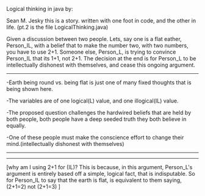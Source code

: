 Logical thinking in java by: 

Sean M. Jesky 
this is a story. written with one foot in code, and the other in life. (pt.2 is the file LogicalThinking.java)
 

 

Given a discussion between two people. Lets, say one is a flat eather, Person_IL, with a belief that to make the number two, with two numbers, you have to use 2+1. Someone else, Person_L, is trying to convince Person_IL that its 1+1, not 2+1. The decision at the end is for Person_L to be intellectually dishonest with themselves, and cease this ongoing argument. 

-------------------------------------------------------------------------------------------------------------------------------------------------------------------------------------------------------------------------------------------------------- 

 

-Earth being round vs. being flat is just one of many fixed thoughts that is being shown here. 

-The variables are of one logical(L) value, and one illogical(IL) value. 

-The proposed question challenges the hardwired beliefs that are held by both people, both people have a deep seeded truth they both believe in equally.  

-One of these people must make the conscience effort to change their mind.(intellectually dishonest with themselves) 

----------------------------------------------------------------------------------------------------------------------------------
-----------------------------------------------------------------------------------------------------------------------

[why am I using 2+1 for (IL)? This is because, in this argument, Person_L's argument is entirely based off a simple, logical fact, that is indisputable. So for Person_IL to say that the earth is flat, is equivalent to them saying, (2+1=2) not (2+1=3) ] 
